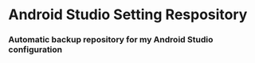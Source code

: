 # Android Studio Setting Respository
### Automatic backup repository for my Android Studio configuration


